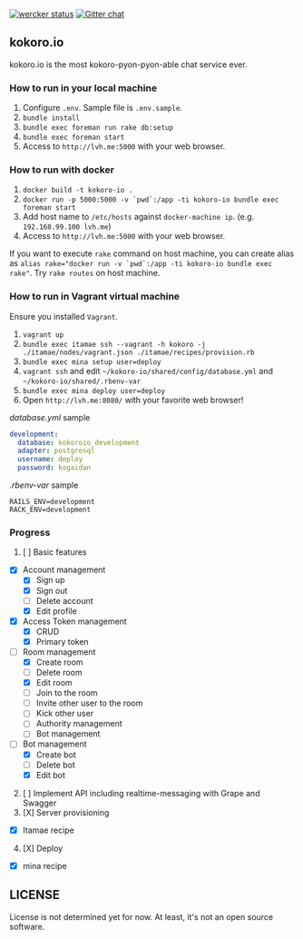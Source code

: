 [![wercker status](https://app.wercker.com/status/7983d098360820d4bfb7df6f88161b04/s/master "wercker status")](https://app.wercker.com/project/byKey/7983d098360820d4bfb7df6f88161b04)
[![Gitter chat](https://badges.gitter.im/gitterHQ/gitter.png)](https://gitter.im/kokoro_io/Lobby)

## kokoro.io

kokoro.io is the most kokoro-pyon-pyon-able chat service ever.


### How to run in your local machine

1. Configure `.env`. Sample file is `.env.sample`.
2. `bundle install`
3. `bundle exec foreman run rake db:setup`
4. `bundle exec foreman start`
5. Access to `http://lvh.me:5000` with your web browser.

### How to run with docker

1. `docker build -t kokoro-io .`
2. ``docker run -p 5000:5000 -v `pwd`:/app -ti kokoro-io bundle exec foreman start``
3. Add host name to `/etc/hosts` against `docker-machine ip`. (e.g. `192.168.99.100 lvh.me`)
4. Access to `http://lvh.me:5000` with your web browser.

If you want to execute `rake` command on host machine, you can create alias as ``alias rake="docker run -v `pwd`:/app -ti kokoro-io bundle exec rake"``.
Try `rake routes` on host machine.

### How to run in Vagrant virtual machine

Ensure you installed `Vagrant`.

1. `vagrant up`
2. `bundle exec itamae ssh --vagrant -h kokoro -j ./itamae/nodes/vagrant.json ./itamae/recipes/provision.rb`
3. `bundle exec mina setup user=deploy`
4. `vagrant ssh` and edit `~/kokoro-io/shared/config/database.yml` and `~/kokoro-io/shared/.rbenv-var`
6. `bundle exec mina deploy user=deploy`
7. Open `http://lvh.me:8080/` with your favorite web browser!

_database.yml_ sample

```yaml
development:
  database: kokoroio_development
  adapter: postgresql
  username: deploy
  password: kogaidan
```

_.rbenv-var_ sample

```
RAILS_ENV=development
RACK_ENV=development
```



### Progress

1. [ ] Basic features
  - [X] Account management
    - [X] Sign up
    - [X] Sign out
    - [ ] Delete account
    - [X] Edit profile
  - [X] Access Token management
    - [X] CRUD
    - [X] Primary token
  - [ ] Room management
    - [X] Create room
    - [ ] Delete room
    - [X] Edit room
    - [ ] Join to the room
    - [ ] Invite other user to the room
    - [ ] Kick other user
    - [ ] Authority management
    - [ ] Bot management
  - [ ] Bot management
    - [X] Create bot
    - [ ] Delete bot
    - [X] Edit bot
2. [ ] Implement API including realtime-messaging with Grape and Swagger
3. [X] Server provisioning
  - [X] Itamae recipe
4. [X] Deploy
  - [X] mina recipe


## LICENSE

License is not determined yet for now.
At least, it's not an open source software.


